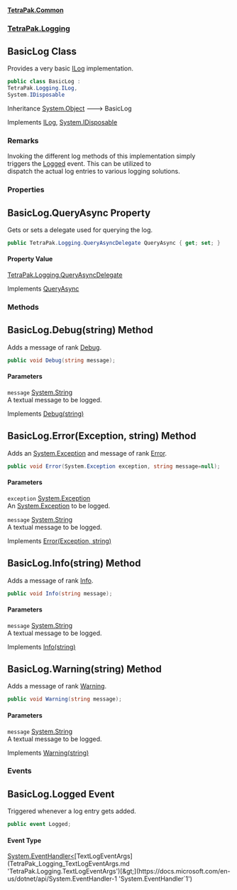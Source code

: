 #### [TetraPak.Common](index.md 'index')
### [TetraPak.Logging](TetraPak_Logging.md 'TetraPak.Logging')
## BasicLog Class
Provides a very basic [ILog](TetraPak_Logging_ILog.md 'TetraPak.Logging.ILog') implementation.  
```csharp
public class BasicLog :
TetraPak.Logging.ILog,
System.IDisposable
```

Inheritance [System.Object](https://docs.microsoft.com/en-us/dotnet/api/System.Object 'System.Object') &#129106; BasicLog  

Implements [ILog](TetraPak_Logging_ILog.md 'TetraPak.Logging.ILog'), [System.IDisposable](https://docs.microsoft.com/en-us/dotnet/api/System.IDisposable 'System.IDisposable')  
### Remarks
Invoking the different log methods of this implementation simply  
triggers the [Logged](TetraPak_Logging_BasicLog.md#TetraPak_Logging_BasicLog_Logged 'TetraPak.Logging.BasicLog.Logged') event. This can be utilized to  
dispatch the actual log entries to various logging solutions.  
### Properties
<a name='TetraPak_Logging_BasicLog_QueryAsync'></a>
## BasicLog.QueryAsync Property
Gets or sets a delegate used for querying the log.  
```csharp
public TetraPak.Logging.QueryAsyncDelegate QueryAsync { get; set; }
```
#### Property Value
[TetraPak.Logging.QueryAsyncDelegate](https://docs.microsoft.com/en-us/dotnet/api/TetraPak.Logging.QueryAsyncDelegate 'TetraPak.Logging.QueryAsyncDelegate')

Implements [QueryAsync](TetraPak_Logging_ILog.md#TetraPak_Logging_ILog_QueryAsync 'TetraPak.Logging.ILog.QueryAsync')  
  
### Methods
<a name='TetraPak_Logging_BasicLog_Debug(string)'></a>
## BasicLog.Debug(string) Method
Adds a message of rank [Debug](TetraPak_Logging_LogRank.md#TetraPak_Logging_LogRank_Debug 'TetraPak.Logging.LogRank.Debug').  
```csharp
public void Debug(string message);
```
#### Parameters
<a name='TetraPak_Logging_BasicLog_Debug(string)_message'></a>
`message` [System.String](https://docs.microsoft.com/en-us/dotnet/api/System.String 'System.String')  
A textual message to be logged.  
  

Implements [Debug(string)](TetraPak_Logging_ILog.md#TetraPak_Logging_ILog_Debug(string) 'TetraPak.Logging.ILog.Debug(string)')  
  
<a name='TetraPak_Logging_BasicLog_Error(System_Exception_string)'></a>
## BasicLog.Error(Exception, string) Method
Adds an [System.Exception](https://docs.microsoft.com/en-us/dotnet/api/System.Exception 'System.Exception') and message of rank [Error](TetraPak_Logging_LogRank.md#TetraPak_Logging_LogRank_Error 'TetraPak.Logging.LogRank.Error').  
```csharp
public void Error(System.Exception exception, string message=null);
```
#### Parameters
<a name='TetraPak_Logging_BasicLog_Error(System_Exception_string)_exception'></a>
`exception` [System.Exception](https://docs.microsoft.com/en-us/dotnet/api/System.Exception 'System.Exception')  
An [System.Exception](https://docs.microsoft.com/en-us/dotnet/api/System.Exception 'System.Exception') to be logged.  
  
<a name='TetraPak_Logging_BasicLog_Error(System_Exception_string)_message'></a>
`message` [System.String](https://docs.microsoft.com/en-us/dotnet/api/System.String 'System.String')  
A textual message to be logged.  
  

Implements [Error(Exception, string)](TetraPak_Logging_ILog.md#TetraPak_Logging_ILog_Error(System_Exception_string) 'TetraPak.Logging.ILog.Error(System.Exception, string)')  
  
<a name='TetraPak_Logging_BasicLog_Info(string)'></a>
## BasicLog.Info(string) Method
Adds a message of rank [Info](TetraPak_Logging_LogRank.md#TetraPak_Logging_LogRank_Info 'TetraPak.Logging.LogRank.Info').  
```csharp
public void Info(string message);
```
#### Parameters
<a name='TetraPak_Logging_BasicLog_Info(string)_message'></a>
`message` [System.String](https://docs.microsoft.com/en-us/dotnet/api/System.String 'System.String')  
A textual message to be logged.  
  

Implements [Info(string)](TetraPak_Logging_ILog.md#TetraPak_Logging_ILog_Info(string) 'TetraPak.Logging.ILog.Info(string)')  
  
<a name='TetraPak_Logging_BasicLog_Warning(string)'></a>
## BasicLog.Warning(string) Method
Adds a message of rank [Warning](TetraPak_Logging_LogRank.md#TetraPak_Logging_LogRank_Warning 'TetraPak.Logging.LogRank.Warning').  
```csharp
public void Warning(string message);
```
#### Parameters
<a name='TetraPak_Logging_BasicLog_Warning(string)_message'></a>
`message` [System.String](https://docs.microsoft.com/en-us/dotnet/api/System.String 'System.String')  
A textual message to be logged.  
  

Implements [Warning(string)](TetraPak_Logging_ILog.md#TetraPak_Logging_ILog_Warning(string) 'TetraPak.Logging.ILog.Warning(string)')  
  
### Events
<a name='TetraPak_Logging_BasicLog_Logged'></a>
## BasicLog.Logged Event
Triggered whenever a log entry gets added.  
```csharp
public event Logged;
```
#### Event Type
[System.EventHandler&lt;](https://docs.microsoft.com/en-us/dotnet/api/System.EventHandler-1 'System.EventHandler`1')[TextLogEventArgs](TetraPak_Logging_TextLogEventArgs.md 'TetraPak.Logging.TextLogEventArgs')[&gt;](https://docs.microsoft.com/en-us/dotnet/api/System.EventHandler-1 'System.EventHandler`1')
  
